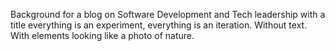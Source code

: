 Background for a blog on Software Development and Tech leadership with a title everything is an experiment, everything is an iteration. Without text. With elements looking like a photo of nature.
